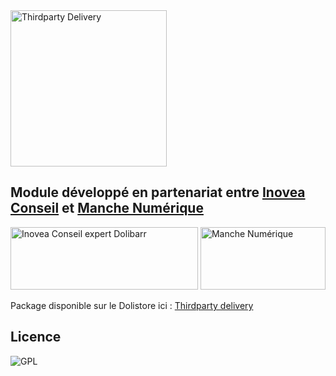 <img alt="Thirdparty Delivery" src="https://www.dolistore.com/10059-thickbox_default/Third-party-Delivery.jpg" height="250" width="250"/>

## Module développé en partenariat entre [Inovea Conseil](https://www.dolibiz.com) et [Manche Numérique](https://manchenumerique.fr)

<a href="https://www.inovea-conseil.com" target="_blank"><img alt="Inovea Conseil expert Dolibarr" src="https://www.dolibiz.com/wp-content/uploads/2017/09/inovea.png" height="100" width="300"/></a>
<a href="https://www.manchenumerique.fr" target="_blank"><img alt="Manche Numérique" src="https://manchenumerique.fr/wp-content/uploads/2020/02/MANCHE-NUMERIQUE-RVB.png" height="100" width="200"/></a>

Package disponible sur le Dolistore ici : [Thirdparty delivery](https://www.dolistore.com/en/modules/2074-Third-party-Delivery.html)

## Licence 
![GPL](https://www.dolibiz.com/wp-content/uploads/2017/09/gpl.png "Licence GPL v3")